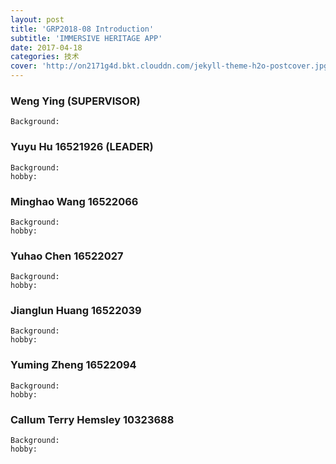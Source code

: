 ```yaml
---
layout: post
title: 'GRP2018-08 Introduction'
subtitle: 'IMMERSIVE HERITAGE APP'
date: 2017-04-18
categories: 技术
cover: 'http://on2171g4d.bkt.clouddn.com/jekyll-theme-h2o-postcover.jpg'
---
```


### Weng Ying (SUPERVISOR)
	Background:

### Yuyu Hu 16521926 (LEADER)
	Background:
	hobby:



### Minghao Wang 16522066 
	Background:
	hobby:
### Yuhao Chen 16522027
	Background:
	hobby:

### Jianglun Huang 16522039
	Background:
	hobby:


### Yuming Zheng 16522094
	Background:
	hobby:



### Callum Terry Hemsley 10323688
	Background:
	hobby:






